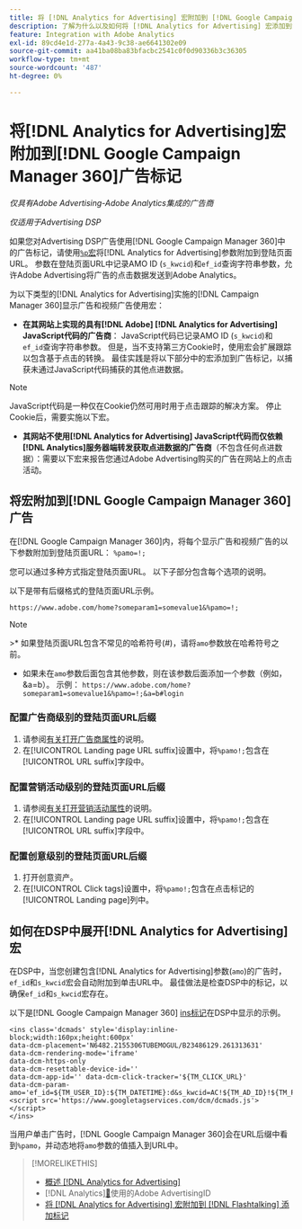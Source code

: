 ```yaml
---
title: 将 [!DNL Analytics for Advertising] 宏附加到 [!DNL Google Campaign Manager 360] 添加标记
description: 了解为什么以及如何将 [!DNL Analytics for Advertising] 宏添加到您的 [!DNL Google Campaign Manager 360] ad标记
feature: Integration with Adobe Analytics
exl-id: 89cd4e1d-277a-4a43-9c38-ae6641302e09
source-git-commit: aa41ba08ba83bfacbc2541c0f0d90336b3c36305
workflow-type: tm+mt
source-wordcount: '487'
ht-degree: 0%

---
```


# 将[!DNL Analytics for Advertising]宏附加到[!DNL Google Campaign Manager 360]广告标记

*仅具有Adobe Advertising-Adobe Analytics集成的广告商*

*仅适用于Advertising DSP*

如果您对Advertising DSP广告使用[!DNL Google Campaign Manager 360]中的广告标记，请使用[`%p`宏](https://support.google.com/campaignmanager/table/6096962)将[!DNL Analytics for Advertising]参数附加到登陆页面URL。 参数在登陆页面URL中记录AMO ID (`s_kwcid`)和`ef_id`查询字符串参数，允许Adobe Advertising将广告的点击数据发送到Adobe Analytics。

为以下类型的[!DNL Analytics for Advertising]实施的[!DNL Campaign Manager 360]显示广告和视频广告使用宏：

* **在其网站上实现的具有[!DNL Adobe] [!DNL Analytics for Advertising] JavaScript代码的广告商**： JavaScript代码已记录AMO ID (`s_kwcid`)和`ef_id`查询字符串参数。 但是，当不支持第三方Cookie时，使用宏会扩展跟踪以包含基于点击的转换。 最佳实践是将以下部分中的宏添加到广告标记，以捕获未通过JavaScript代码捕获的其他点进数据。

>[!NOTE]
>
>JavaScript代码是一种仅在Cookie仍然可用时用于点击跟踪的解决方案。 停止Cookie后，需要实施以下宏。

* **其网站不使用[!DNL Analytics for Advertising] JavaScript代码而仅依赖[!DNL Analytics]服务器端转发获取点进数据的广告商**（不包含任何点进数据）：需要以下宏来报告您通过Adobe Advertising购买的广告在网站上的点击活动。

## 将宏附加到[!DNL Google Campaign Manager 360]广告

在[!DNL Google Campaign Manager 360]内，将每个显示广告和视频广告的以下参数附加到登陆页面URL： `%pamo=!;`

您可以通过多种方式指定登陆页面URL。 以下子部分包含每个选项的说明。

以下是带有后缀格式的登陆页面URL示例。

```
https://www.adobe.com/home?someparam1=somevalue1&%pamo=!;
```

>[!NOTE]
>
>&#x200B;>* 如果登陆页面URL包含不常见的哈希符号(#)，请将`amo`参数放在哈希符号之前。
>* 如果未在`amo`参数后面包含其他参数，则在该参数后面添加一个参数（例如，&amp;a=b）。 示例： `https://www.adobe.com/home?someparam1=somevalue1&%pamo=!;&a=b#login`

### 配置广告商级别的登陆页面URL后缀

1. 请参阅[有关打开广告商属性](https://support.google.com/campaignmanager/answer/2829344)的说明。
1. 在[!UICONTROL Landing page URL suffix]设置中，将`%pamo!;`包含在[!UICONTROL URL suffix]字段中。

### 配置营销活动级别的登陆页面URL后缀

1. 请参阅[有关打开营销活动属性](https://support.google.com/campaignmanager/answer/2838056#set)的说明。
1. 在[!UICONTROL Landing page URL suffix]设置中，将`%pamo!;`包含在[!UICONTROL URL suffix]字段中。

### 配置创意级别的登陆页面URL后缀

1. 打开创意资产。
1. 在[!UICONTROL Click tags]设置中，将`%pamo!;`包含在点击标记的[!UICONTROL Landing page]列中。

## 如何在DSP中展开[!DNL Analytics for Advertising]宏

在DSP中，当您创建包含[!DNL Analytics for Advertising]参数(`amo`)的广告时，`ef_id`和`s_kwcid`宏会自动附加到单击URL中。 最佳做法是检查DSP中的标记，以确保`ef_id`和`s_kwcid`宏存在。

以下是[!DNL Google Campaign Manager 360] [ins标记](https://support.google.com/campaignmanager/answer/6080468)在DSP中显示的示例。

```
<ins class='dcmads' style='display:inline-block;width:160px;height:600px'
data-dcm-placement='N6482.2155306TUBEMOGUL/B23486129.261313631'
data-dcm-rendering-mode='iframe'
data-dcm-https-only
data-dcm-resettable-device-id=''
data-dcm-app-id='' data-dcm-click-tracker='${TM_CLICK_URL}'
data-dcm-param-amo='ef_id=${TM_USER_ID}:${TM_DATETIME}:d&s_kwcid=AC!${TM_AD_ID}!${TM_PLACEMENT_ID}'>
<script src='https://www.googletagservices.com/dcm/dcmads.js'></script>
</ins>
```

当用户单击广告时，[!DNL Google Campaign Manager 360]会在URL后缀中看到`%pamo`，并动态地将`amo`参数的值插入到URL中。

>[!MORELIKETHIS]
>
>* [概述 [!DNL Analytics for Advertising]](overview.md)
>*  [!DNL Analytics][&#128279;](/help/integrations/analytics/ids.md)使用的Adobe AdvertisingID
>* [将 [!DNL Analytics for Advertising] 宏附加到 [!DNL Flashtalking] 添加标记](macros-flashtalking.md)
